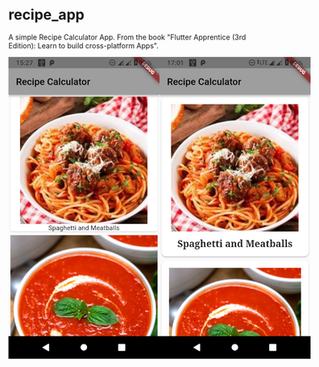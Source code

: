 # recipe_app

A simple Recipe Calculator App. From the book "Flutter Apprentice (3rd Edition): Learn to build cross-platform Apps".

<div align="center" ; style="display: flex; flex-direction: row;" padding="10px">
    <img src="screenshots/screenshot1.jpg" width = "300">
    <img src="screenshots/screenshot2.jpg" width = "300">
</div>